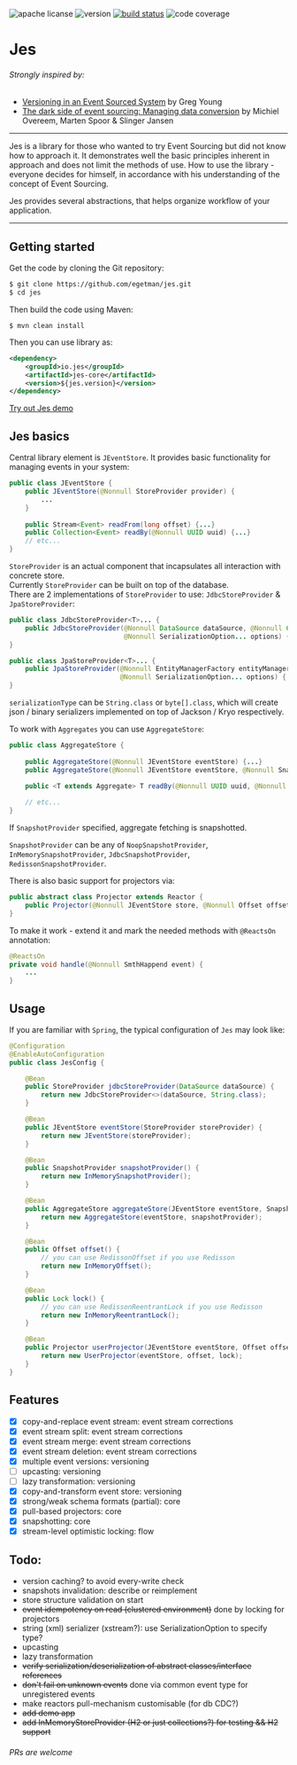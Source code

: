 ![apache licanse](https://img.shields.io/hexpm/l/plug.svg)
![version](https://img.shields.io/badge/version-0.0.1-green.svg)
[![build status](https://travis-ci.org/egetman/jes.svg?branch=master)](https://travis-ci.org/egetman/jes)
![code coverage](https://codecov.io/gh/egetman/jes/branch/master/graph/badge.svg)
# Jes 
###### Strongly inspired by:
* [Versioning in an Event Sourced System](https://leanpub.com/esversioning) by Greg Young
* [The dark side of event sourcing: Managing data conversion](https://ieeexplore.ieee.org/document/7884621) by Michiel Overeem, Marten Spoor & Slinger Jansen 

---
Jes is a library for those who wanted to try Event Sourcing but did not know how to approach it. 
It demonstrates well the basic principles inherent in approach and does not limit the methods of use.
How to use the library - everyone decides for himself, in accordance with his understanding of the concept of Event 
Sourcing.

Jes provides several abstractions, that helps organize workflow of your application.
 
---
## Getting started
Get the code by cloning the Git repository:
```sh
$ git clone https://github.com/egetman/jes.git
$ cd jes
```
Then build the code using Maven:
```
$ mvn clean install
```

Then you can use library as:
```xml
<dependency>
    <groupId>io.jes</groupId>
    <artifactId>jes-core</artifactId>
    <version>${jes.version}</version>
</dependency>
```

[Try out Jes demo](demo/readme.md)

## Jes basics
Central library element is `JEventStore`. It provides basic functionality for managing events in your system:

```java
public class JEventStore {
    public JEventStore(@Nonnull StoreProvider provider) {
    	...
    }
    
    public Stream<Event> readFrom(long offset) {...}
    public Collection<Event> readBy(@Nonnull UUID uuid) {...}
    // etc...
}
```
`StoreProvider` is an actual component that incapsulates all interaction with concrete store.  
Currently `StoreProvider` can be built on top of the database.  
There are 2 implementations of `StoreProvider` to use: `JdbcStoreProvider` & `JpaStoreProvider`:

```java
public class JdbcStoreProvider<T>... {
    public JdbcStoreProvider(@Nonnull DataSource dataSource, @Nonnull Class<T> serializationType,
                             @Nonnull SerializationOption... options) {
}

public class JpaStoreProvider<T>... {
    public JpaStoreProvider(@Nonnull EntityManagerFactory entityManagerFactory, @Nonnull Class<T> serializationType, 
                            @Nonnull SerializationOption... options) {
}
```

`serializationType` can be `String.class` or `byte[].class`, which will create json / binary serializers implemented
 on top of Jackson / Kryo respectively.

To work with `Aggregates` you can use `AggregateStore`:

```java
public class AggregateStore { 
    
    public AggregateStore(@Nonnull JEventStore eventStore) {...}
    public AggregateStore(@Nonnull JEventStore eventStore, @Nonnull SnapshotProvider snapshotProvider) {...}

    public <T extends Aggregate> T readBy(@Nonnull UUID uuid, @Nonnull Class<T> type) {...}
    
    // etc...
}
```

If `SnapshotProvider` specified, aggregate fetching is snapshotted.

`SnapshotProvider` can be any of `NoopSnapshotProvider`, `InMemorySnapshotProvider`, `JdbcSnapshotProvider`, 
`RedissonSnapshotProvider`.

There is also basic support for projectors via:
```java
public abstract class Projector extends Reactor { 
    public Projector(@Nonnull JEventStore store, @Nonnull Offset offset, @Nonnull Lock lock) {...}
}
```

To make it work - extend it and mark the needed methods with `@ReactsOn` annotation:
```java
@ReactsOn
private void handle(@Nonnull SmthHappend event) {
    ...
}
```

## Usage
If you are familiar with `Spring`, the typical configuration of `Jes` may look like:
```java
@Configuration
@EnableAutoConfiguration
public class JesConfig {

    @Bean
    public StoreProvider jdbcStoreProvider(DataSource dataSource) {
        return new JdbcStoreProvider<>(dataSource, String.class);
    }

    @Bean
    public JEventStore eventStore(StoreProvider storeProvider) {
        return new JEventStore(storeProvider);
    }

    @Bean
    public SnapshotProvider snapshotProvider() {
        return new InMemorySnapshotProvider();
    }

    @Bean
    public AggregateStore aggregateStore(JEventStore eventStore, SnapshotProvider snapshotProvider) {
        return new AggregateStore(eventStore, snapshotProvider);
    }

    @Bean
    public Offset offset() {
        // you can use RedissonOffset if you use Redisson
        return new InMemoryOffset();
    }

    @Bean
    public Lock lock() {
        // you can use RedissonReentrantLock if you use Redisson
        return new InMemoryReentrantLock();
    }

    @Bean
    public Projector userProjector(JEventStore eventStore, Offset offset, Lock lock) {
        return new UserProjector(eventStore, offset, lock);
    }
}

```

## Features
- [x] copy-and-replace event stream: event stream corrections
- [x] event stream split: event stream corrections
- [x] event stream merge: event stream corrections
- [x] event stream deletion: event stream corrections
- [x] multiple event versions: versioning
- [ ] upcasting: versioning
- [ ] lazy transformation: versioning
- [x] copy-and-transform event store: versioning
- [x] strong/weak schema formats (partial): core
- [x] pull-based projectors: core
- [x] snapshotting: core
- [x] stream-level optimistic locking: flow

## Todo:
 - version caching? to avoid every-write check
 - snapshots invalidation: describe or reimplement
 - store structure validation on start
 - ~~event idempotency on read (clustered environment)~~ done by locking for projectors
 - string (xml) serializer (xstream?): use SerializationOption to specify type?
 - upcasting
 - lazy transformation
 - ~~verify serialization/deserialization of abstract classes/interface references~~
 - ~~don't fail on unknown events~~ done via common event type for unregistered events
 - make reactors pull-mechanism customisable (for db CDC?)
 - ~~add demo app~~
 - ~~add InMemoryStoreProvider (H2 or just collections?) for testing && H2 support~~ 
 
 ###### PRs are welcome